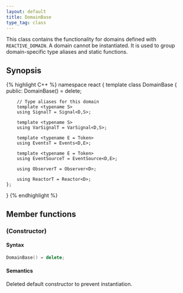 ```yaml
---
layout: default
title: DomainBase
type_tag: class
---
```

This class contains the functionality for domains defined with `REACTIVE_DOMAIN`.
A domain cannot be instantiated. It is used to group domain-specific type aliases and static functions.

## Synopsis
{% highlight C++ %}
namespace react
{
    template <typename D>
    class DomainBase
    {
    public:
        DomainBase() = delete;

        // Type aliases for this domain
        template <typename S>
        using SignalT = Signal<D,S>;

        template <typename S>
        using VarSignalT = VarSignal<D,S>;

        template <typename E = Token>
        using EventsT = Events<D,E>;

        template <typename E = Token>
        using EventSourceT = EventSource<D,E>;

        using ObserverT = Observer<D>;

        using ReactorT = Reactor<D>;
    };
}
{% endhighlight %}

## Member functions

### (Constructor)
#### Syntax
``` C++
DomainBase() = delete;
```

#### Semantics
Deleted default constructor to prevent instantiation.